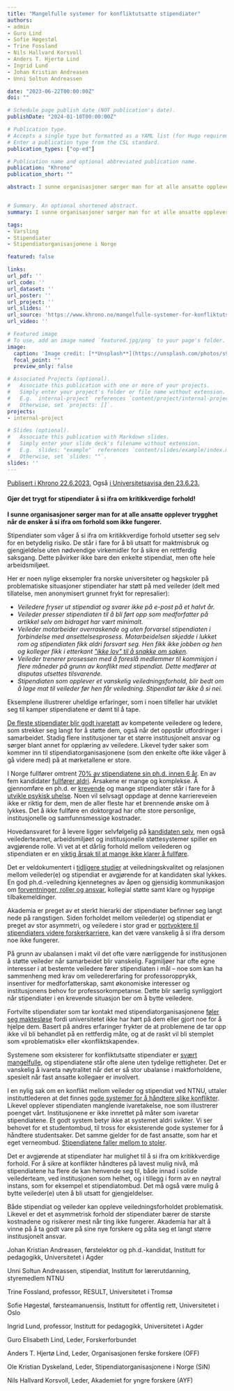 ```yaml
---
title: "Mangelfulle systemer for konfliktutsatte stipendiater"
authors:
- admin
- Guro Lind 
- Sofie Høgestøl
- Trine Fossland
- Nils Hallvard Korsvoll
- Anders T. Hjertø Lind
- Ingrid Lund
- Johan Kristian Andreasen
- Unni Soltun Andreassen

date: "2023-06-22T00:00:00Z"
doi: ""

# Schedule page publish date (NOT publication's date).
publishDate: "2024-01-10T00:00:00Z"

# Publication type.
# Accepts a single type but formatted as a YAML list (for Hugo requirements).
# Enter a publication type from the CSL standard.
publication_types: ["op-ed"]

# Publication name and optional abbreviated publication name.
publication: "Khrono"
publication_short: ""

abstract: I sunne organisasjoner sørger man for at alle ansatte opplever trygghet når de ønsker å si ifra om forhold som ikke fungerer. Slik er det ikke for stipendiater, mener kronikkforfatterne.


# Summary. An optional shortened abstract.
summary: I sunne organisasjoner sørger man for at alle ansatte opplever trygghet når de ønsker å si ifra om forhold som ikke fungerer. Slik er det ikke for stipendiater, mener kronikkforfatterne.

tags:
- Varsling
- Stipendiater
- Stipendiatorganisasjonene i Norge

featured: false

links:
url_pdf: ''
url_code: ''
url_dataset: ''
url_poster: ''
url_project: ''
url_slides: ''
url_source: 'https://www.khrono.no/mangelfulle-systemer-for-konfliktutsatte-stipendiater/790442'
url_video: ''

# Featured image
# To use, add an image named `featured.jpg/png` to your page's folder. 
image:
  caption: 'Image credit: [**Unsplash**](https://unsplash.com/photos/s9CC2SKySJM)'
  focal_point: ""
  preview_only: false

# Associated Projects (optional).
#   Associate this publication with one or more of your projects.
#   Simply enter your project's folder or file name without extension.
#   E.g. `internal-project` references `content/project/internal-project/index.md`.
#   Otherwise, set `projects: []`.
projects:
- internal-project

# Slides (optional).
#   Associate this publication with Markdown slides.
#   Simply enter your slide deck's filename without extension.
#   E.g. `slides: "example"` references `content/slides/example/index.md`.
#   Otherwise, set `slides: ""`.
slides: ''
---
```


[Publisert i Khrono 22.6.2023.](https://www.khrono.no/mangelfulle-systemer-for-konfliktutsatte-stipendiater/790442) Også [i Universitetsavisa den 23.6.23.](https://www.universitetsavisa.no/midlertidig-ansatte-stipendiater/gjor-det-trygt-for-stipendiater-a-si-ifra-om-kritikkverdige-forhold/382255)

#### **Gjør det trygt for stipendiater å si ifra om kritikkverdige forhold!**  

**I sunne organisasjoner sørger man for at alle ansatte opplever trygghet når de ønsker å si ifra om forhold som ikke fungerer.** 

Stipendiater som våger å si ifra om kritikkverdige forhold utsetter seg selv for en betydelig risiko. De står i fare for å bli utsatt for maktmisbruk og gjengjeldelse uten nødvendige virkemidler for å sikre en rettferdig saksgang. Dette påvirker ikke bare den enkelte stipendiat, men ofte hele arbeidsmiljøet. 

Her er noen nylige eksempler fra norske universiteter og høgskoler på problematiske situasjoner stipendiater har støtt på med veileder (delt med tillatelse, men anonymisert grunnet frykt for represalier): 

- *Veiledere fryser ut stipendiat og svarer ikke på e-post på et halvt år.* 
- *Veileder presser stipendiaten til å bli ført opp som medforfatter på artikkel selv om bidraget har vært minimalt.* 
- *Veileder motarbeider overraskende og uten forvarsel stipendiaten i forbindelse med ansettelsesprosess. Motarbeidelsen skjedde i lukket rom og stipendiaten fikk aldri forsvart seg. Hen fikk ikke jobben og hen og kolleger fikk i etterkant* [*"ikke lov" til å snakke om saken*](https://www.universitetsavisa.no/annette-lykknes-ingfrid-thowsen-institutt-for-laererutdanning/stipendiat-i-konflikt-med-veileder-vi-ble-bare-bedt-om-a-slutte-a-snakke-om-saken/380625?fbclid=IwAR03pwMb_R6jCsl4iyCJSKqcwxDXGM9UukOb-fzcjh4pR0z5v-bxgE3mzcQ)*.* 
- *Veileder trenerer prosessen med å foreslå medlemmer til kommisjon i flere måneder på grunn av konflikt med stipendiat. Dette medfører at disputas utsettes tilsvarende.* 
- *Stipendiaten som opplever et vanskelig veiledningsforhold, blir bedt om å lage mat til veileder før hen får veiledning. Stipendiat tør ikke å si nei.* 

Eksemplene illustrerer uheldige erfaringer, som i noen tilfeller har utviklet seg til kamper stipendiatene er dømt til å tape. 

[De fleste stipendiater blir godt ivaretatt](https://khrono.no/files/2017/11/15/nifu-rapport2017-10_1.pdf) av kompetente veiledere og ledere, som strekker seg langt for å støtte dem, også når det oppstår utfordringer i samarbeidet. Stadig flere institusjoner tar et større institusjonelt ansvar og sørger blant annet for opplæring av veiledere. Likevel tyder saker som kommer inn til stipendiatorganisasjonene (som den enkelte ofte ikke våger å gå videre med) på at mørketallene er store. 

I Norge fullfører omtrent [70% av stipendiatene sin ph.d. innen 6 år](https://www.khrono.no/files/2022/09/03/Tidsbruk%20i%20phd_utdanninga.pdf). En av fem kandidater [fullfører aldri](https://www.ssb.no/utdanning/hoyere-utdanning/statistikk/gjennomforing-ved-universiteter-og-hogskole). Årsakene er mange og komplekse. Å gjennomføre en ph.d. er [krevende](https://khrono.no/professor-om-psykisk-helse-i-akademia-gratende-stipendiater-er-vanligere-enn-ikke-gratende/678751) og mange stipendiater står i fare for å [utvikle psykisk uhelse](https://www.sciencedirect.com/science/article/pii/S0048733317300422). Noen vil selvsagt oppdage at denne karriereveien ikke er riktig for dem, men de aller fleste har et brennende ønske om å lykkes. Det å ikke fullføre en doktorgrad har ofte store personlige, institusjonelle og samfunnsmessige kostnader. 

Hovedansvaret for å levere ligger selvfølgelig på [kandidaten selv](https://khrono.no/akademia-skal-ikke-vaere-for-alle-en-provokasjon/785143), men også veilederteamet, arbeidsmiljøet og institusjonelle støttesystemer spiller en avgjørende rolle. Vi vet at et dårlig forhold mellom veilederen og stipendiaten er en [viktig årsak til at mange ikke klarer å fullføre](https://khrono.no/skjevt-maktforhold-gjor-at-doktorkandidater-slutter/716281). 

Det er veldokumentert i [tidligere studier](http://ijds.org/Volume13/IJDSv13p361-388Sverdlik4134.pdf) at veiledningskvalitet og relasjonen mellom veileder(e) og stipendiat er avgjørende for at kandidaten skal lykkes. En god ph.d.-veiledning kjennetegnes av åpen og gjensidig kommunikasjon om [forventninger, roller og ansvar](https://www.tandfonline.com/doi/full/10.1080/1360080X.2013.812030), kollegial støtte samt klare og hyppige tilbakemeldinger. 

Akademia er preget av et sterkt hierarki der stipendiater befinner seg langt nede på rangstigen. Siden forholdet mellom veileder(e) og stipendiat er preget av stor asymmetri, og veiledere i stor grad er [portvoktere til stipendiaters videre forskerkarriere](https://www.tandfonline.com/doi/full/10.1080/03075070802049202), kan det være vanskelig å si ifra dersom noe ikke fungerer. 

På grunn av ubalansen i makt vil det ofte være nærliggende for institusjonen å støtte veileder når samarbeidet blir vanskelig. Fagmiljøer har ofte egne interesser i at bestemte veiledere fører stipendiaten i mål – noe som kan ha sammenheng med krav om veiledererfaring for professoropprykk, insentiver for medforfatterskap, samt økonomiske interesser og institusjonens behov for professorkompetanse. Dette blir særlig synliggjort når stipendiater i en krevende situasjon ber om å bytte veiledere. 

Fortvilte stipendiater som tar kontakt med stipendiatorganisasjonene [føler seg maktesløse](https://khrono.no/skjevt-maktforhold-gjor-at-doktorkandidater-slutter/716281) fordi universitetet ikke har hørt på dem eller gjort noe for å hjelpe dem. Basert på andres erfaringer frykter de at problemene de tar opp ikke vil bli behandlet på en rettferdig måte, og at de raskt vil bli stemplet som «problematisk» eller «konfliktskapende». 

Systemene som eksisterer for konfliktutsatte stipendiater er [svært mangelfulle](https://www.universitetsavisa.no/annette-lykknes-ingfrid-thowsen-institutt-for-laererutdanning/stipendiat-i-konflikt-med-veileder-vi-ble-bare-bedt-om-a-slutte-a-snakke-om-saken/380625?fbclid=IwAR03pwMb_R6jCsl4iyCJSKqcwxDXGM9UukOb-fzcjh4pR0z5v-bxgE3mzcQ), og stipendiatene står ofte alene uten tydelige rettigheter. Det er vanskelig å ivareta nøytralitet når det er så stor ubalanse i maktforholdene, spesielt når fast ansatte kollegaer er involvert. 

I en nylig sak om en konflikt mellom veileder og stipendiat ved NTNU, uttaler instituttlederen at det finnes [gode systemer for å håndtere slike konflikter](https://www.universitetsavisa.no/annette-lykknes-ingfrid-thowsen-institutt-for-laererutdanning/stipendiat-i-konflikt-med-veileder-vi-ble-bare-bedt-om-a-slutte-a-snakke-om-saken/380625?fbclid=IwAR03pwMb_R6jCsl4iyCJSKqcwxDXGM9UukOb-fzcjh4pR0z5v-bxgE3mzcQ). Likevel opplever stipendiaten manglende ivaretakelse, noe som illustrerer poenget vårt. Institusjonene er ikke innrettet på måter som ivaretar stipendiatene. Et godt system betyr ikke at systemet aldri svikter. Vi ser behovet for et studentombud, til tross for eksisterende gode systemer for å håndtere studentsaker. Det samme gjelder for de fast ansatte, som har et eget verneombud. [Stipendiatene faller mellom to stoler](https://www.universitetsavisa.no/dion-forskningsutvalget-gabriela-kazimiera-warden/slik-vil-hun-trygge-stipendiatene-men-ntnu-tror-ikke-det-trengs/379200). 

Det er avgjørende at stipendiater har mulighet til å si ifra om kritikkverdige forhold. For å sikre at konflikter håndteres på lavest mulig nivå, må stipendiatene ha flere de kan henvende seg til, både innad i solide veilederteam, ved institusjonen som helhet, og i tillegg i form av en nøytral instans, som for eksempel et stipendiatombud. Det må også være mulig å bytte veileder(e) uten å bli utsatt for gjengjeldelser. 

Både stipendiat og veileder kan oppleve veiledningsforholdet problematisk. Likevel er det et asymmetrisk forhold der stipendiater bærer de største kostnadene og risikerer mest når ting ikke fungerer. Akademia har alt å vinne på å ta godt vare på sine nye forskere og påta seg et langt større institusjonelt ansvar.   

 

Johan Kristian Andreasen, førstelektor og ph.d.-kandidat, Institutt for pedagogikk, Universitetet i Agder 

Unni Soltun Andreassen, stipendiat, Institutt for lærerutdanning, styremedlem NTNU 

Trine Fossland, professor, RESULT, Universitetet i Tromsø 

Sofie Høgestøl, førsteamanuensis, Institutt for offentlig rett, Universitetet i Oslo 

Ingrid Lund, professor, Institutt for pedagogikk, Universitetet i Agder 

Guro Elisabeth Lind, Leder, Forskerforbundet 

Anders T. Hjertø Lind, Leder, Organisasjonen ferske forskere (OFF) 

Ole Kristian Dyskeland, Leder, Stipendiatorganisasjonene i Norge (SiN) 

Nils Hallvard Korsvoll, Leder, Akademiet for yngre forskere (AYF) 

